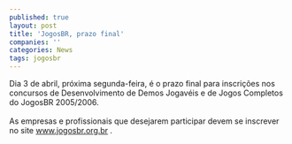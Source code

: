 ```yaml
---
published: true
layout: post
title: 'JogosBR, prazo final'
companies: ''
categories: News
tags: jogosbr
---
```

Dia 3 de abril, pr&oacute;xima segunda-feira, &eacute; o prazo final para inscri&ccedil;&otilde;es nos concursos de Desenvolvimento de Demos Jogav&eacute;is e de Jogos Completos do JogosBR 2005/2006.<br /><br />As empresas e profissionais que desejarem participar devem se inscrever no site <a href="http://www.jogosbr.org.br" target="_blank">www.jogosbr.org.br</a>
. 
